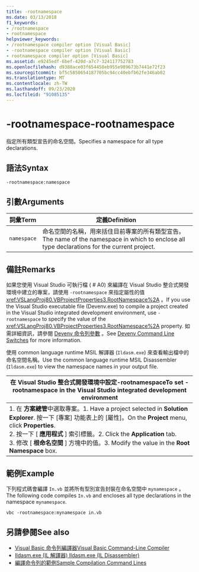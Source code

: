 ```yaml
---
title: -rootnamespace
ms.date: 03/13/2018
f1_keywords:
- /rootnamespace
- rootnamespace
helpviewer_keywords:
- /rootnamespace compiler option [Visual Basic]
- -rootnamespace compiler option [Visual Basic]
- rootnamespace compiler option [Visual Basic]
ms.assetid: e9245edf-6bef-420d-a7c7-324117752783
ms.openlocfilehash: d9388ace03f654458eb955e989673b7441e72f23
ms.sourcegitcommit: bf5c5850654187705bc94cc40ebfb62fe346ab02
ms.translationtype: MT
ms.contentlocale: zh-TW
ms.lasthandoff: 09/23/2020
ms.locfileid: "91085135"
---
```

# <a name="-rootnamespace"></a><span data-ttu-id="5e668-102">-rootnamespace</span><span class="sxs-lookup"><span data-stu-id="5e668-102">-rootnamespace</span></span>

<span data-ttu-id="5e668-103">指定所有類型宣告的命名空間。</span><span class="sxs-lookup"><span data-stu-id="5e668-103">Specifies a namespace for all type declarations.</span></span>  
  
## <a name="syntax"></a><span data-ttu-id="5e668-104">語法</span><span class="sxs-lookup"><span data-stu-id="5e668-104">Syntax</span></span>  
  
```console  
-rootnamespace:namespace  
```  
  
## <a name="arguments"></a><span data-ttu-id="5e668-105">引數</span><span class="sxs-lookup"><span data-stu-id="5e668-105">Arguments</span></span>  
  
|<span data-ttu-id="5e668-106">詞彙</span><span class="sxs-lookup"><span data-stu-id="5e668-106">Term</span></span>|<span data-ttu-id="5e668-107">定義</span><span class="sxs-lookup"><span data-stu-id="5e668-107">Definition</span></span>|  
|---|---|  
|`namespace`|<span data-ttu-id="5e668-108">命名空間的名稱，用來括住目前專案的所有類型宣告。</span><span class="sxs-lookup"><span data-stu-id="5e668-108">The name of the namespace in which to enclose all type declarations for the current project.</span></span>|  
  
## <a name="remarks"></a><span data-ttu-id="5e668-109">備註</span><span class="sxs-lookup"><span data-stu-id="5e668-109">Remarks</span></span>  

 <span data-ttu-id="5e668-110">如果您使用 Visual Studio 可執行檔 ( # A0) 來編譯在 Visual Studio 整合式開發環境中建立的專案，請使用 `-rootnamespace` 來指定屬性的值 <xref:VSLangProj80.VBProjectProperties3.RootNamespace%2A> 。</span><span class="sxs-lookup"><span data-stu-id="5e668-110">If you use the Visual Studio executable file (Devenv.exe) to compile a project created in the Visual Studio integrated development environment, use `-rootnamespace` to specify the value of the <xref:VSLangProj80.VBProjectProperties3.RootNamespace%2A> property.</span></span> <span data-ttu-id="5e668-111">如需詳細資訊，請參閱 [Devenv 命令列參數](/visualstudio/ide/reference/devenv-command-line-switches) 。</span><span class="sxs-lookup"><span data-stu-id="5e668-111">See [Devenv Command Line Switches](/visualstudio/ide/reference/devenv-command-line-switches) for more information.</span></span>  
  
 <span data-ttu-id="5e668-112">使用 common language runtime MSIL 解譯器 (`Ildasm.exe`) 來查看輸出檔中的命名空間名稱。</span><span class="sxs-lookup"><span data-stu-id="5e668-112">Use the common language runtime MSIL Disassembler (`Ildasm.exe`) to view the namespace names in your output file.</span></span>  
  
|<span data-ttu-id="5e668-113">在 Visual Studio 整合式開發環境中設定-rootnamespace</span><span class="sxs-lookup"><span data-stu-id="5e668-113">To set -rootnamespace in the Visual Studio integrated development environment</span></span>|  
|---|  
|<span data-ttu-id="5e668-114">1. 在 **方案總管**中選取專案。</span><span class="sxs-lookup"><span data-stu-id="5e668-114">1.  Have a project selected in **Solution Explorer**.</span></span> <span data-ttu-id="5e668-115">按一下 [專案] 功能表上的 [屬性]。</span><span class="sxs-lookup"><span data-stu-id="5e668-115">On the **Project** menu, click **Properties**.</span></span> <br /><span data-ttu-id="5e668-116">2. 按一下 [ **應用程式** ] 索引標籤。</span><span class="sxs-lookup"><span data-stu-id="5e668-116">2.  Click the **Application** tab.</span></span><br /><span data-ttu-id="5e668-117">3. 修改 [ **根命名空間** ] 方塊中的值。</span><span class="sxs-lookup"><span data-stu-id="5e668-117">3.  Modify the value in the **Root Namespace** box.</span></span>|  
  
## <a name="example"></a><span data-ttu-id="5e668-118">範例</span><span class="sxs-lookup"><span data-stu-id="5e668-118">Example</span></span>  

 <span data-ttu-id="5e668-119">下列程式碼會編譯 `In.vb` 並將所有型別宣告封裝在命名空間中 `mynamespace` 。</span><span class="sxs-lookup"><span data-stu-id="5e668-119">The following code compiles `In.vb` and encloses all type declarations in the namespace `mynamespace`.</span></span>  
  
```console
vbc -rootnamespace:mynamespace in.vb  
```  
  
## <a name="see-also"></a><span data-ttu-id="5e668-120">另請參閱</span><span class="sxs-lookup"><span data-stu-id="5e668-120">See also</span></span>

- [<span data-ttu-id="5e668-121">Visual Basic 命令列編譯器</span><span class="sxs-lookup"><span data-stu-id="5e668-121">Visual Basic Command-Line Compiler</span></span>](index.md)
- [<span data-ttu-id="5e668-122">Ildasm.exe (IL 解譯器) </span><span class="sxs-lookup"><span data-stu-id="5e668-122">Ildasm.exe (IL Disassembler)</span></span>](../../../framework/tools/ildasm-exe-il-disassembler.md)
- [<span data-ttu-id="5e668-123">編譯命令列的範例</span><span class="sxs-lookup"><span data-stu-id="5e668-123">Sample Compilation Command Lines</span></span>](sample-compilation-command-lines.md)
